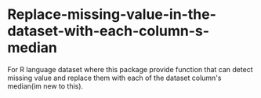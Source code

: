 # Replace-missing-value-in-the-dataset-with-each-column-s-median
For R language dataset where this package provide function that can detect missing value and replace them with each of the dataset column's median(im new to this). 
